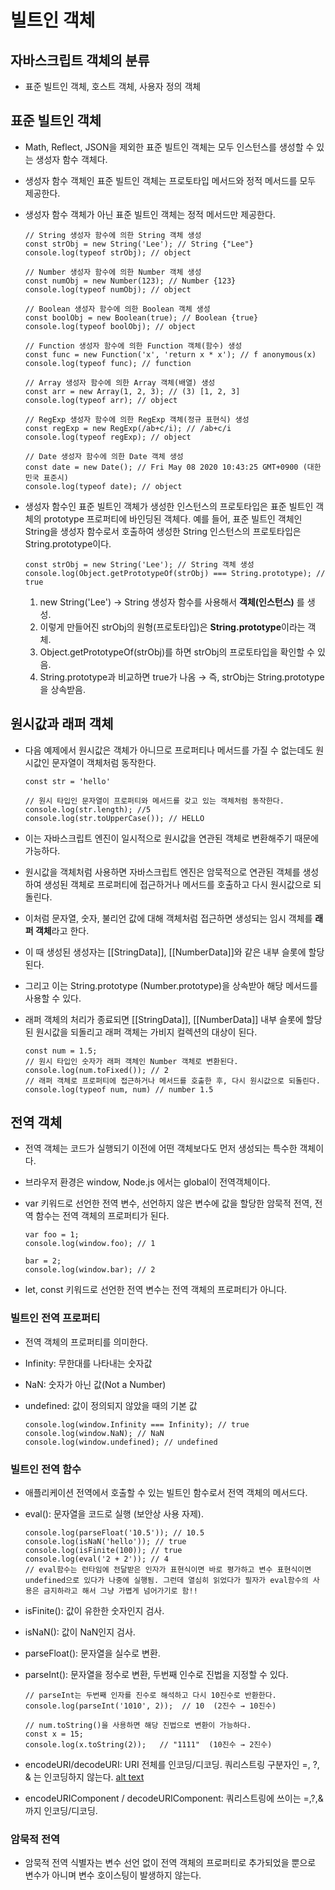 # 빌트인 객체

## 자바스크립트 객체의 분류

- 표준 빌트인 객체, 호스트 객체, 사용자 정의 객체

## 표준 빌트인 객체

- Math, Reflect, JSON을 제외한 표준 빌트인 객체는 모두 인스턴스를 생성할 수 있는 생성자 함수 객체다.
- 생성자 함수 객체인 표준 빌트인 객체는 프로토타입 메서드와 정적 메서드를 모두 제공한다.
- 생성자 함수 객체가 아닌 표준 빌트인 객체는 정적 메서드만 제공한다.

  ```
  // String 생성자 함수에 의한 String 객체 생성
  const strObj = new String('Lee'); // String {"Lee"}
  console.log(typeof strObj); // object

  // Number 생성자 함수에 의한 Number 객체 생성
  const numObj = new Number(123); // Number {123}
  console.log(typeof numObj); // object

  // Boolean 생성자 함수에 의한 Boolean 객체 생성
  const boolObj = new Boolean(true); // Boolean {true}
  console.log(typeof boolObj); // object

  // Function 생성자 함수에 의한 Function 객체(함수) 생성
  const func = new Function('x', 'return x * x'); // f anonymous(x)
  console.log(typeof func); // function

  // Array 생성자 함수에 의한 Array 객체(배열) 생성
  const arr = new Array(1, 2, 3); // (3) [1, 2, 3]
  console.log(typeof arr); // object

  // RegExp 생성자 함수에 의한 RegExp 객체(정규 표현식) 생성
  const regExp = new RegExp(/ab+c/i); // /ab+c/i
  console.log(typeof regExp); // object

  // Date 생성자 함수에 의한 Date 객체 생성
  const date = new Date(); // Fri May 08 2020 10:43:25 GMT+0900 (대한민국 표준시)
  console.log(typeof date); // object

  ```

- 생성자 함수인 표준 빌트인 객체가 생성한 인스턴스의 프로토타입은 표준 빌트인 객체의 prototype 프로퍼티에 바인딩된 객체다. 예를 들어, 표준 빌트인 객체인 String을 생성자 함수로서 호출하여 생성한 String 인스턴스의 프로토타입은 String.prototype이다.

  ```
  const strObj = new String('Lee'); // String 객체 생성
  console.log(Object.getPrototypeOf(strObj) === String.prototype); // true

  ```

  1. new String('Lee') → String 생성자 함수를 사용해서 **객체(인스턴스)** 를 생성.
  2. 이렇게 만들어진 strObj의 원형(프로토타입)은 **String.prototype**이라는 객체.
  3. Object.getPrototypeOf(strObj)를 하면 strObj의 프로토타입을 확인할 수 있음.
  4. String.prototype과 비교하면 true가 나옴 → 즉, strObj는 String.prototype을 상속받음.

## 원시값과 래퍼 객체

- 다음 예제에서 원시값은 객체가 아니므로 프로퍼티나 메서드를 가질 수 없는데도 원시값인 문자열이 객체처럼 동작한다.

  ```
  const str = 'hello'

  // 원시 타입인 문자열이 프로퍼티와 메서드를 갖고 있는 객체처럼 동작한다.
  console.log(str.length); //5
  console.log(str.toUpperCase()); // HELLO
  ```

- 이는 자바스크립트 엔진이 일시적으로 원시값을 연관된 객체로 변환해주기 때문에 가능하다.
- 원시값을 객체처럼 사용하면 자바스크립트 엔진은 암묵적으로 연관된 객체를 생성하여 생성된 객체로 프로퍼티에 접근하거나 메서드를 호출하고 다시 원시값으로 되돌린다.
- 이처럼 문자열, 숫자, 불리언 값에 대해 객체처럼 접근하면 생성되는 임시 객체를 **래퍼 객체**라고 한다.
- 이 때 생성된 생성자는 [[StringData]], [[NumberData]]와 같은 내부 슬롯에 할당된다.
- 그리고 이는 String.prototype (Number.prototype)을 상속받아 해당 메서드를 사용할 수 있다.
- 래퍼 객체의 처리가 종료되면 [[StringData]], [[NumberData]] 내부 슬롯에 할당된 원시값을 되돌리고 래퍼 객체는 가비지 컬렉션의 대상이 된다.

  ```
  const num = 1.5;
  // 원시 타입인 숫자가 래퍼 객체인 Number 객체로 변환된다.
  console.log(num.toFixed()); // 2
  // 래퍼 객체로 프로퍼티에 접근하거나 메서드를 호출한 후, 다시 원시값으로 되돌린다.
  console.log(typeof num, num) // number 1.5
  ```

## 전역 객체

- 전역 객체는 코드가 실행되기 이전에 어떤 객체보다도 먼저 생성되는 특수한 객체이다.
- 브라우저 환경은 window, Node.js 에서는 global이 전역객체이다.
- var 키워드로 선언한 전역 변수, 선언하지 않은 변수에 값을 할당한 암묵적 전역, 전역 함수는 전역 객체의 프로퍼티가 된다.

  ```
  var foo = 1;
  console.log(window.foo); // 1

  bar = 2;
  console.log(window.bar); // 2
  ```

- let, const 키워드로 선언한 전역 변수는 전역 객체의 프로퍼티가 아니다.

### 빌트인 전역 프로퍼티

- 전역 객체의 프로퍼티를 의미한다.
- Infinity: 무한대를 나타내는 숫자값
- NaN: 숫자가 아닌 값(Not a Number)
- undefined: 값이 정의되지 않았을 때의 기본 값

  ```
  console.log(window.Infinity === Infinity); // true
  console.log(window.NaN); // NaN
  console.log(window.undefined); // undefined
  ```

### 빌트인 전역 함수

- 애플리케이션 전역에서 호출할 수 있는 빌트인 함수로서 전역 객체의 메서드다.
- eval(): 문자열을 코드로 실행 (보안상 사용 자제).
  ```
  console.log(parseFloat('10.5')); // 10.5
  console.log(isNaN('hello')); // true
  console.log(isFinite(100)); // true
  console.log(eval('2 + 2')); // 4
  // eval함수는 런타임에 전달받은 인자가 표현식이면 바로 평가하고 변수 표현식이면 undefined으로 있다가 나중에 실행됨. 그런데 열심히 읽었다가 필자가 eval함수의 사용은 금지하라고 해서 그냥 가볍게 넘어가기로 함!!
  ```
- isFinite(): 값이 유한한 숫자인지 검사.
- isNaN(): 값이 NaN인지 검사.
- parseFloat(): 문자열을 실수로 변환.
- parseInt(): 문자열을 정수로 변환, 두번째 인수로 진법을 지정할 수 있다.

  ```
  // parseInt는 두번째 인자를 진수로 해석하고 다시 10진수로 반환한다.
  console.log(parseInt('1010', 2));  // 10  (2진수 → 10진수)

  // num.toString()을 사용하면 해당 진법으로 변환이 가능하다.
  const x = 15;
  console.log(x.toString(2));   // "1111"  (10진수 → 2진수)
  ```

- encodeURI/decodeURI: URI 전체를 인코딩/디코딩. 쿼리스트링 구분자인 =, ?, & 는 인코딩하지 않는다.
  [alt text](IMG_0685.jpeg)
- encodeURIComponent / decodeURIComponent: 쿼리스트링에 쓰이는 =,?,&까지 인코딩/디코딩.

### 암묵적 전역

- 암묵적 전역 식별자는 변수 선언 없이 전역 객체의 프로퍼티로 추가되었을 뿐으로 변수가 아니며 변수 호이스팅이 발생하지 않는다.
